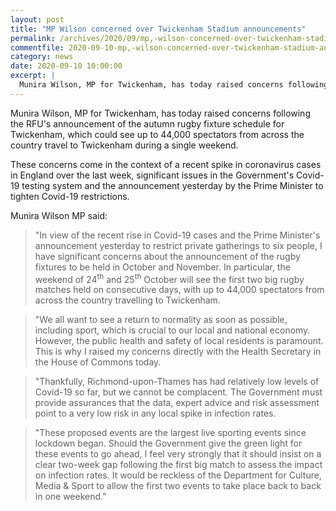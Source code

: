 ```yaml
---
layout: post
title: "MP Wilson concerned over Twickenham Stadium announcements"
permalink: /archives/2020/09/mp,-wilson-concerned-over-twickenham-stadium-announcements.html
commentfile: 2020-09-10-mp,-wilson-concerned-over-twickenham-stadium-announcements
category: news
date: 2020-09-10 10:00:00
excerpt: |
  Munira Wilson, MP for Twickenham, has today raised concerns following the RFU's announcement of the autumn rugby fixture schedule for Twickenham, which could see up to 44,000 spectators from across the country travel to Twickenham during a single weekend.
---
```


Munira Wilson, MP for Twickenham, has today raised concerns following the RFU's announcement of the autumn rugby fixture schedule for Twickenham, which could see up to 44,000 spectators from across the country travel to Twickenham during a single weekend.

These concerns come in the context of a recent spike in coronavirus cases in England over the last week, significant issues in the Government's Covid-19 testing system and the announcement yesterday by the Prime Minister to tighten Covid-19 restrictions.

Munira Wilson MP said:

> "In view of the recent rise in Covid-19 cases and the Prime Minister's announcement yesterday to restrict private gatherings to six people, I have significant concerns about the announcement of the rugby fixtures to be held in October and November. In particular, the weekend of 24<sup>th</sup> and 25<sup>th</sup> October will see the first two big rugby matches held on consecutive days, with up to 44,000 spectators from across the country travelling to Twickenham.

> "We all want to see a return to normality as soon as possible, including sport, which is crucial to our local and national economy. However, the public health and safety of local residents is paramount. This is why I raised my concerns directly with the Health Secretary in the House of Commons today.

> "Thankfully, Richmond-upon-Thames has had relatively low levels of Covid-19 so far, but we cannot be complacent. The Government must provide assurances that the data, expert advice and risk assessment point to a very low risk in any local spike in infection rates.

> "These proposed events are the largest live sporting events since lockdown began. Should the Government give the green light for these events to go ahead, I feel very strongly that it should insist on a clear two-week gap following the first big match to assess the impact on infection rates. It would be reckless of the Department for Culture, Media & Sport to allow the first two events to take place back to back in one weekend."
